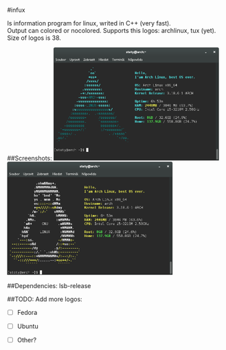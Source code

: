 #infux

Is information program for linux, writed in C++ (very fast). <br>
Output can colored or nocolored.
Supports this logos: archlinux, tux (yet).<br>
Size of logos is 38.

##Screenshots:
<img src="https://raw.githubusercontent.com/petr-stety-stetka/infux/master/screenshots/screenshot-arch.png" width="385px" /> <img src="https://github.com/petr-stety-stetka/infux/blob/master/screenshots/screenshot-tux.png" width="385px" />

##Dependencies:
lsb-release

##TODO:
Add more logos:
- [ ] Fedora
- [ ] Ubuntu
- [ ] Other?


